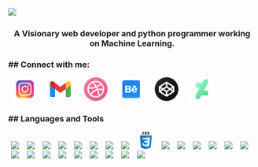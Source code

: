 [![](https://raw.githubusercontent.com/beetrandahiya/beetrandahiya/master/image.gif)](https://www.adamalston.com/)<!-- If you want the template for my gif, email me! -->

<h3  align="center">A Visionary web developer and python programmer working on Machine Learning.</h3>


<h3>## Connect with me:</h3>
<div padding="10px">
<a href="https://www.instagram.com/prakrishtdahiya/"><img src='assets/icons8-instagram-48.png' width="48px" hspace="10" ></a>    
<a href="mailto:beetrandahiya@gmail.com"><img src="assets/icons8-gmail-48.png" width="48px" hspace="10"></a>
<a href="https://dribbble.com/beetran/"><img src='assets/Dribbble_icon.png' width="48px" hspace="10" ></a> 
<a href="https://www.behance.net/prakrishtdahiya"><img src='assets/icons8-behance.png' width="48px" hspace="10" ></a> 
<a href="https://codepen.io/beetran"><img src='assets/Codepen.png' width="48px" hspace="10" ></a> 
<a href="https://www.deviantart.com/beetrandahiya"><img src='assets/icons8-deviantart-48.png' width="48px" hspace="10" ></a> 
</div>

<h3>## Languages and Tools</h3>
<div>
<img src="https://cdn4.iconfinder.com/data/icons/logos-and-brands/512/267_Python_logo-512.png" width="35px" hspace="6">
<img src="https://upload.wikimedia.org/wikipedia/commons/thumb/3/38/Jupyter_logo.svg/1200px-Jupyter_logo.svg.png" width="35px" hspace="6">
<img src="https://upload.wikimedia.org/wikipedia/commons/thumb/0/01/Created_with_Matplotlib-logo.svg/1024px-Created_with_Matplotlib-logo.svg.png" width="35px" hspace="6">
<img src="https://notmatthancock.github.io/research/talks/gss-python/img/numpylogo.svg"  width="35px" hspace="6">
<img src="https://upload.wikimedia.org/wikipedia/commons/thumb/2/2d/Tensorflow_logo.svg/1200px-Tensorflow_logo.svg.png" width="35px" hspace="6">
<img src="https://upload.wikimedia.org/wikipedia/commons/thumb/a/ae/Keras_logo.svg/1200px-Keras_logo.svg.png" width="35px" hspace="6">
<img src="https://www.selenium.dev/images/selenium_logo_square_green.png" width="35px" hspace="6">
<img src="https://cdn.iconscout.com/icon/free/png-256/html-59-225995.png" width="35px" hspace="6">
<img src="https://raw.githubusercontent.com/github/explore/6c6508f34230f0ac0d49e847a326429eefbfc030/topics/css/css.png" width="35px" hspace="6">
<img src="https://www.freepnglogos.com/uploads/javascript-png/javascript-vector-logo-yellow-png-transparent-javascript-vector-12.png" width="35px" hspace="6">
<img src="https://ionicframework.com/jp/docs/assets/icons/logo-react-icon.png" width="35px" hspace="6">
<img src="https://cdn.worldvectorlogo.com/logos/sass-1.svg" width="35px" hspace="6">
<img src="https://obscureproblemsandgotchas.com/wp-content/uploads/2018/06/bootstrap-stack-e1530246058846.png" width="35px" hspace="6">
<img src="https://cdn.iconscout.com/icon/free/png-256/jquery-7-1175152.png" width="35px" hspace="6">
<img src="https://camo.githubusercontent.com/a5e7bd9deef127c7ef3f7a1bf2780002c021eab7/68747470733a2f2f692e626c6f67732e65732f3534356366382f6573362d6c6f676f2f6f726967696e616c2e706e67" width="35px" hspace="6">
<img src="https://www.flaticon.com/svg/static/icons/svg/25/25231.svg" width="35px" hspace="6">
<img src="https://upload.wikimedia.org/wikipedia/commons/thumb/2/2d/Visual_Studio_Code_1.18_icon.svg/1028px-Visual_Studio_Code_1.18_icon.svg.png" width="35px" hspace="6">
<img src="https://cdn.icon-icons.com/icons2/1381/PNG/512/sublimetext_94866.png" width="35px" hspace="6">
<img src="https://icons.iconarchive.com/icons/blackvariant/button-ui-system-apps/1024/Terminal-icon.png" width="35px" hspace="6">

<img src="https://upload.wikimedia.org/wikipedia/commons/e/e2/Atom_1.0_icon.png" width="35px" hspace="6">
<img src="https://miro.medium.com/max/1000/1*7eTJiUndx4MiCrLuJkQqdA.png" width="85px" hspace="6">
<img src="https://www.chartjs.org/img/chartjs-logo.svg" width="35px" hspace="6">
<img src="https://avatars2.githubusercontent.com/u/37190687?s=280&v=4" width="35px" hspace="6">
<img src="https://i.ibb.co/x51hypr/output-onlinepngtools.png" width="35px" hspace="6">


  
  
</div>
